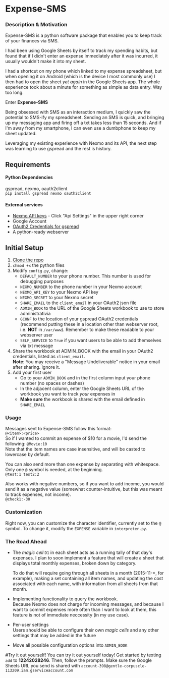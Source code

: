# Expense-SMS

### Description & Motivation
Expense-SMS is a python software package that enables you to keep track of your finances via SMS.  

I had been using Google Sheets by itself to track my spending habits, but found that if I didn't enter an expense immediately after it was incurred, it usually wouldn't make it into my sheet.

I had a shortcut on my phone which linked to my expense spreadsheet, but when opening it on Android (which is the device I most commonly use) I then had to open the sheet _yet again_ in the Google Sheets app. The whole experience took about a minute for something as simple as data entry. Way too long.

Enter **Expense-SMS**

Being obsessed with SMS as an interaction medium, I quickly saw the potential to SMS-ify my spreadsheet. Sending an SMS is quick, and bringing up my messaging app and firing off a txt takes less than 15 seconds. And if I'm away from my smartphone, I can even use a dumbphone to keep my sheet updated. 

Leveraging my existing experience with Nexmo and its API, the next step was learning to use gspread and the rest is history.


## Requirements

#### Python Dependencies
gspread, nexmo, oauth2client  
`pip install gspread nexmo oauth2client`

#### External services
- [Nexmo API keys](https://dashboard.nexmo.com/) - Click "Api Settings" in the upper right corner    
- Google Account  
- [OAuth2 Credentials for gspread](https://gspread.readthedocs.org/en/latest/oauth2.html)  
- A python-ready webserver  


## Initial Setup
1. [Clone the repo](https://github.com/vagelim/expense-sms.git) 
2. `chmod +x` the python files   
2. Modify `config.py`, change:  
    - `DEFAULT_NUMBER` to your phone number. This number is used for debugging purposes
    - `NEXMO_NUMBER` to the phone number in your Nexmo account
    - `NEXMO_API_KEY` to your Nexmo API key
    - `NEXMO_SECRET` to your Nexmo secret
    - `SHARE_EMAIL` to the `client_email` in your OAuth2 json file
    - `ADMIN_BOOK` to the URL of the Google Sheets workbook to use to store administrativia
    - `GCONF` to the location of your gspread OAuth2 credentials (recommend putting these in a location other than webserver root, i.e. **NOT** in `/var/www`). Remember to make these readable to your webserver user
    - `SELF_SERVICE` to `True` if you want users to be able to add themselves via txt message
3. Share the workbook at ADMIN_BOOK with the email in your OAuth2 credentials, listed as `client_email`.  
**Note**: You may receive a "Message Undeliverable" notice in your email after sharing. Ignore it.
4. Add your first user
    - Go to your `ADMIN_BOOK` and in the first column input your phone number (no spaces or dashes)
    - In the adjacent column, enter the Google Sheets URL of the workbook you want to track _your_ expenses in
    - **Make sure** the workbook is shared with the email defined in `SHARE_EMAIL`  
### Usage
Messages sent to Expense-SMS follow this format:  
`@<item>:<price>`  
So if I wanted to commit an expense of $10 for a movie, I'd send the following: `@Movie:10`  
Note that the item names are case insensitive, and will be casted to lowercase by default.  

You can also send more than one expense by separating with whitespace. Only one `@` symbol is needed, at the beginning.  
`@test:1 test2:2`  


Also works with negative numbers, so if you want to add income, you would send it as a negative value (somewhat counter-intuitive, but this was meant to track expenses, not income).  
`@check1:-30`  


### Customization
Right now, you can customize the character identifier, currently set to the `@` symbol. To change it, modify the `EXPENSE` variable in `interpreter.py`.  



### The Road Ahead
- The _magic cell_ `D1` in each sheet acts as a running tally of that day's expenses. I plan to soon implement a feature that will create a sheet that displays total monthly expenses, broken down by category.

    To do that will require going through all sheets in a month (2015-11-*, for example), making a set containing all item names, and updating the cost associated with each name, with information from all sheets from that month.

- Implementing functionality to query the workbook.  
        Because Nexmo does not charge for incoming messages, and because I want to commit expenses more often than I want to look at them, this feature is not of immediate neccessity (in my use case).

- Per-user settings  
  Users should be able to configure their own _magic cells_ and any other settings that may be added in the future

- Move all possible configuration options into `ADMIN_BOOK`

#Try it out yourself!
You can try it out yourself today! Get started by texting `add` to **12242028246**. Then, follow the prompts. Make sure the Google Sheets URL you send is shared with `account-398@gentle-corpuscle-113209.iam.gserviceaccount.com`
